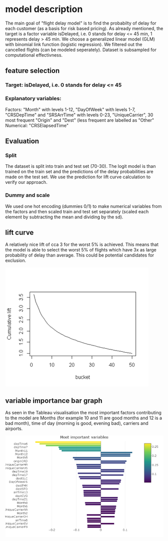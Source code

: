 # model description
The main goal of "flight delay model" is to find the probabilty of delay for each customer (as a basis for risk based pricing). As already mentioned, the target is a factor variable isDelayed, i.e. 0 stands for delay <= 45 min, 1 represents delay > 45 min. We choose a generalized linear model (GLM) with binomial link function (logistic regression). We filtered out the cancelled flights (can be modeled seperately). Dataset is subsampled for computational effectivness. 

## feature selection

### Target:  isDelayed, i.e. 0 stands for delay <= 45 

### Explanatory variables: 
Factors:
"Month" with levels 1-12, "DayOfWeek" with levels 1-7, "CRSDepTime" and "SRSArrTime" with levels 0-23,
"UniqueCarrier", 30 most frequent "Origin" and "Dest" (less frequent are labelled as "Other" 
Numerical: 
"CRSElapsedTime"

## Evaluation

### Split
The dataset is split into train and test set (70-30). The logit model is than trained on the train set and the predictions of the delay probabilities are made on the test set. We use the prediction for lift curve calculation to verify our approach. 

### Dummy and scale
We used one hot encoding (dummies 0/1) to make numerical variables from the factors and then scaled train and test set separately (scaled each element by subtracting the mean and dividing by the sd).

## lift curve
A relatively nice lift of cca 3 for the worst 5% is achieved. This means that the model is able to select the worst 5% of flights which have 3x as large probability of delay than average. This could be potential candidates for exclusion.

![alt text](Rplot.png)

## variable importance bar graph
As seen in the Tableau visualisation the most important factors contributing to the model are Months (for example 10 and 11 are good months and 12 is a bad month), time of day (morning is good, evening bad), carriers and airports.

![alt text](varImpPlot.png)

